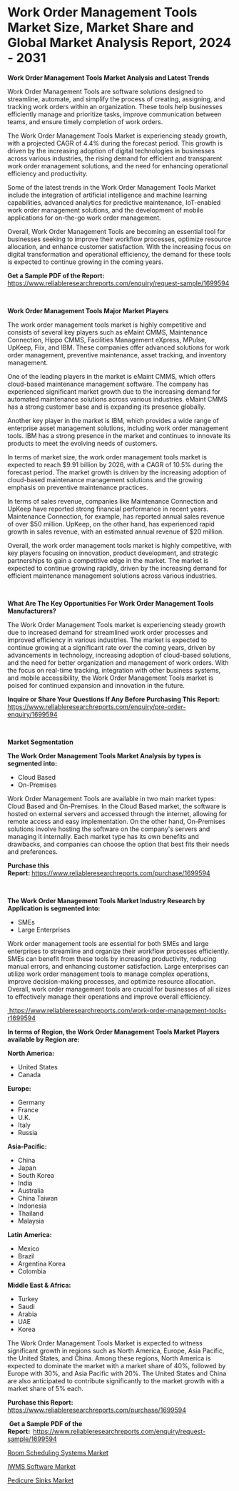 <p><h1>Work Order Management Tools Market Size, Market Share and Global Market Analysis Report, 2024 - 2031</h1></p><p><strong>Work Order Management Tools Market Analysis and Latest Trends</strong></p>
<p><p>Work Order Management Tools are software solutions designed to streamline, automate, and simplify the process of creating, assigning, and tracking work orders within an organization. These tools help businesses efficiently manage and prioritize tasks, improve communication between teams, and ensure timely completion of work orders.</p><p>The Work Order Management Tools Market is experiencing steady growth, with a projected CAGR of 4.4% during the forecast period. This growth is driven by the increasing adoption of digital technologies in businesses across various industries, the rising demand for efficient and transparent work order management solutions, and the need for enhancing operational efficiency and productivity.</p><p>Some of the latest trends in the Work Order Management Tools Market include the integration of artificial intelligence and machine learning capabilities, advanced analytics for predictive maintenance, IoT-enabled work order management solutions, and the development of mobile applications for on-the-go work order management.</p><p>Overall, Work Order Management Tools are becoming an essential tool for businesses seeking to improve their workflow processes, optimize resource allocation, and enhance customer satisfaction. With the increasing focus on digital transformation and operational efficiency, the demand for these tools is expected to continue growing in the coming years.</p></p>
<p><strong>Get a Sample PDF of the Report:&nbsp;</strong> <a href="https://www.reliableresearchreports.com/enquiry/request-sample/1699594">https://www.reliableresearchreports.com/enquiry/request-sample/1699594</a></p>
<p>&nbsp;</p>
<p><strong>Work Order Management Tools Major Market Players</strong></p>
<p><p>The work order management tools market is highly competitive and consists of several key players such as eMaint CMMS, Maintenance Connection, Hippo CMMS, Facilities Management eXpress, MPulse, UpKeep, Fiix, and IBM. These companies offer advanced solutions for work order management, preventive maintenance, asset tracking, and inventory management.</p><p>One of the leading players in the market is eMaint CMMS, which offers cloud-based maintenance management software. The company has experienced significant market growth due to the increasing demand for automated maintenance solutions across various industries. eMaint CMMS has a strong customer base and is expanding its presence globally.</p><p>Another key player in the market is IBM, which provides a wide range of enterprise asset management solutions, including work order management tools. IBM has a strong presence in the market and continues to innovate its products to meet the evolving needs of customers.</p><p>In terms of market size, the work order management tools market is expected to reach $9.91 billion by 2026, with a CAGR of 10.5% during the forecast period. The market growth is driven by the increasing adoption of cloud-based maintenance management solutions and the growing emphasis on preventive maintenance practices.</p><p>In terms of sales revenue, companies like Maintenance Connection and UpKeep have reported strong financial performance in recent years. Maintenance Connection, for example, has reported annual sales revenue of over $50 million. UpKeep, on the other hand, has experienced rapid growth in sales revenue, with an estimated annual revenue of $20 million.</p><p>Overall, the work order management tools market is highly competitive, with key players focusing on innovation, product development, and strategic partnerships to gain a competitive edge in the market. The market is expected to continue growing rapidly, driven by the increasing demand for efficient maintenance management solutions across various industries.</p></p>
<p>&nbsp;</p>
<p><strong>What Are The Key Opportunities For Work Order Management Tools Manufacturers?</strong></p>
<p><p>The Work Order Management Tools market is experiencing steady growth due to increased demand for streamlined work order processes and improved efficiency in various industries. The market is expected to continue growing at a significant rate over the coming years, driven by advancements in technology, increasing adoption of cloud-based solutions, and the need for better organization and management of work orders. With the focus on real-time tracking, integration with other business systems, and mobile accessibility, the Work Order Management Tools market is poised for continued expansion and innovation in the future.</p></p>
<p><strong>Inquire or Share Your Questions If Any Before Purchasing This Report:</strong> <a href="https://www.reliableresearchreports.com/enquiry/pre-order-enquiry/1699594">https://www.reliableresearchreports.com/enquiry/pre-order-enquiry/1699594</a></p>
<p>&nbsp;</p>
<p><strong>Market Segmentation</strong></p>
<p><strong>The Work Order Management Tools Market Analysis by types is segmented into:</strong></p>
<p><ul><li>Cloud Based</li><li>On-Premises</li></ul></p>
<p><p>Work Order Management Tools are available in two main market types: Cloud Based and On-Premises. In the Cloud Based market, the software is hosted on external servers and accessed through the internet, allowing for remote access and easy implementation. On the other hand, On-Premises solutions involve hosting the software on the company's servers and managing it internally. Each market type has its own benefits and drawbacks, and companies can choose the option that best fits their needs and preferences.</p></p>
<p><strong>Purchase this Report:&nbsp;</strong><a href="https://www.reliableresearchreports.com/purchase/1699594">https://www.reliableresearchreports.com/purchase/1699594</a></p>
<p>&nbsp;</p>
<p><strong>The Work Order Management Tools Market Industry Research by Application is segmented into:</strong></p>
<p><ul><li>SMEs</li><li>Large Enterprises</li></ul></p>
<p><p>Work order management tools are essential for both SMEs and large enterprises to streamline and organize their workflow processes efficiently. SMEs can benefit from these tools by increasing productivity, reducing manual errors, and enhancing customer satisfaction. Large enterprises can utilize work order management tools to manage complex operations, improve decision-making processes, and optimize resource allocation. Overall, work order management tools are crucial for businesses of all sizes to effectively manage their operations and improve overall efficiency.</p></p>
<p><a href="https://www.reliableresearchreports.com/work-order-management-tools-r1699594">&nbsp;https://www.reliableresearchreports.com/work-order-management-tools-r1699594</a></p>
<p><strong>In terms of Region, the Work Order Management Tools Market Players available by Region are:</strong></p>
<p>
    <p> <strong> North America: </strong>
        <ul>
            <li>United States</li>
            <li>Canada</li>
        </ul>
        </p> 
    <p> <strong> Europe: </strong>
        <ul>
            <li>Germany</li>
            <li>France</li>
            <li>U.K.</li>
            <li>Italy</li>
            <li>Russia</li>
        </ul>
        </p> 
    <p> <strong> Asia-Pacific: </strong>
        <ul>
            <li>China</li>
            <li>Japan</li>
            <li>South Korea</li>
            <li>India</li>
            <li>Australia</li>
            <li>China Taiwan</li>
            <li>Indonesia</li>
            <li>Thailand</li>
            <li>Malaysia</li>
        </ul>
        </p> 
    <p> <strong> Latin America: </strong>
        <ul>
            <li>Mexico</li>
            <li>Brazil</li>
            <li>Argentina Korea</li>
            <li>Colombia</li>
        </ul>
        </p> 
    <p> <strong> Middle East & Africa: </strong>
        <ul>
            <li>Turkey</li>
            <li>Saudi</li>
            <li>Arabia</li>
            <li>UAE</li>
            <li>Korea</li>
        </ul>
    </p>
    </p>
<p><p>The Work Order Management Tools Market is expected to witness significant growth in regions such as North America, Europe, Asia Pacific, the United States, and China. Among these regions, North America is expected to dominate the market with a market share of 40%, followed by Europe with 30%, and Asia Pacific with 20%. The United States and China are also anticipated to contribute significantly to the market growth with a market share of 5% each.</p></p>
<p><strong>Purchase this Report: </strong><a href="https://www.reliableresearchreports.com/purchase/1699594">https://www.reliableresearchreports.com/purchase/1699594</a></p>
<p>&nbsp;<strong>Get a Sample PDF of the Report:&nbsp;&nbsp;</strong><a href="https://www.reliableresearchreports.com/enquiry/request-sample/1699594">https://www.reliableresearchreports.com/enquiry/request-sample/1699594</a></p>
<p><strong></strong></p>
<p><p><a href="https://github.com/gracielawharr/Market-Research-Report-List-1/blob/main/room-scheduling-systems-market.md">Room Scheduling Systems Market</a></p><p><a href="https://github.com/JennyferFeil2023/Market-Research-Report-List-1/blob/main/iwms-software-market.md">IWMS Software Market</a></p><p><a href="https://view.publitas.com/reportprime-1/analyzing-pedicure-sinks-market-global-industry-perspective-and-forecast-2024-to-2031/">Pedicure Sinks Market</a></p></p>